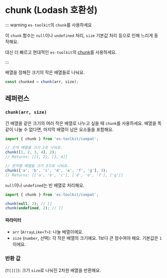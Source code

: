 # chunk (Lodash 호환성)

::: warning `es-toolkit`의 `chunk`를 사용하세요

이 `chunk` 함수는 `null`이나 `undefined` 처리, `size` 기본값 처리 등으로 인해 느리게 동작해요.

대신 더 빠르고 현대적인 `es-toolkit`의 [chunk](../../array/chunk.md)를 사용하세요.

:::

배열을 정해진 크기의 작은 배열들로 나눠요.

```typescript
const chunked = chunk(arr, size);
```

## 레퍼런스

### `chunk(arr, size)`

긴 배열을 같은 크기의 여러 작은 배열로 나누고 싶을 때 `chunk`를 사용하세요. 배열을 똑같이 나눌 수 없다면, 마지막 배열이 남은 요소들을 포함해요.

```typescript
import { chunk } from 'es-toolkit/compat';

// 숫자 배열을 크기 2로 나눠요.
chunk([1, 2, 3, 4], 2);
// Returns: [[1, 2], [3, 4]]

// 문자열 배열을 크기 3으로 나눠요.
chunk(['a', 'b', 'c', 'd', 'e', 'f', 'g'], 3);
// Returns: [['a', 'b', 'c'], ['d', 'e', 'f'], ['g']]
```

`null`이나 `undefined`는 빈 배열로 처리해요.

```typescript
import { chunk } from 'es-toolkit/compat';

chunk(null, 2); // []
chunk(undefined, 2); // []
```

#### 파라미터

- `arr` (`ArrayLike<T>`): 나눌 배열이에요.
- `size` (`number`, 선택): 각 작은 배열의 크기예요. 1보다 큰 정수여야 해요. 기본값은 `1`이에요.

### 반환 값

(`T[][]`): 크기 `size`로 나눠진 2차원 배열을 반환해요.